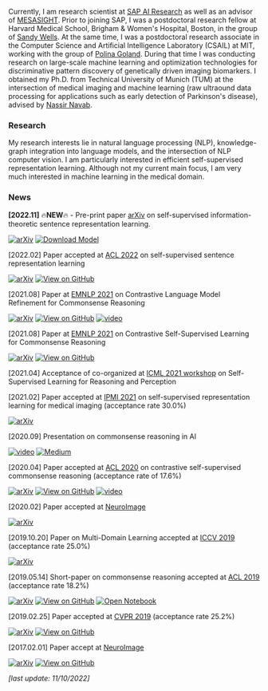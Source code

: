 Currently, I am research scientist at [SAP AI Research](https://www.sap.com/germany/products/artificial-intelligence/research.html) as well as an advisor of [MESASIGHT](https://www.mesasight.com/).
Prior to joining SAP, I was a postdoctoral research fellow at Harvard Medical School, Brigham & Women's Hospital, Boston, in the group of [Sandy Wells](https://lmi.med.harvard.edu/people/william-wells). At the same time, I was a postdoctoral research associate in the Computer Science and Artificial Intelligence Laboratory (CSAIL) at MIT, working with the group of [Polina Goland](https://people.csail.mit.edu/polina/index.html). During that time I was conducting research on large-scale machine learning and optimization technologies for discriminative pattern discovery of genetically driven imaging biomarkers.
I obtained my Ph.D. from Technical University of Munich (TUM) at the intersection of medical imaging and machine learning (raw ultraound data processing for applications such as early detection of Parkinson's disease), advised by [Nassir Navab](http://campar.in.tum.de/Main/NassirNavab).

### Research


My research interests lie in natural language processing (NLP), knowledge-graph integration into language models, and the intersection of NLP computer vision. I am particularly interested in efficient self-supervised representation learning. Although not my current main focus, I am very much interested in machine learning in the medical domain.


### News
**[2022.11]** 🔥**NEW**🔥 - Pre-print paper [arXiv](https://arxiv.org/abs/2211.04928) on self-supervised information-theoretic sentence representation learning. 

[![arXiv](https://img.shields.io/badge/arXiv-2109.05105-29d634.svg)](https://arxiv.org/abs/2211.04928) [![Download Model](https://img.shields.io/badge/-HuggingFace%20Transformer-orange)](https://huggingface.co/sap-ai-research/miCSE)

[2022.02] Paper accepted at [ACL 2022](https://www.2022.aclweb.org/) on self-supervised sentence representation learning 

 [![arXiv](https://img.shields.io/badge/arXiv-2109.05105-29d634.svg)](https://arxiv.org/abs/2203.07847) [![View on GitHub](https://img.shields.io/badge/GitHub-View_on_GitHub-blue?logo=GitHub)](https://github.com/SAP-samples/acl2022-self-contrastive-decorrelation/) 

[2021.08] Paper at [EMNLP 2021](https://2021.emnlp.org/) on Contrastive Language Model Refinement for Commonsense Reasoning

[![arXiv](https://img.shields.io/badge/arXiv-2109.05105-29d634.svg)](https://arxiv.org/abs/2109.05105) [![View on GitHub](https://img.shields.io/badge/GitHub-View_on_GitHub-blue?logo=GitHub)](https://github.com/SAP-samples/emnlp2021-contrastive-refinement/) [![video](https://img.shields.io/badge/YouTube-video-grey?logo=youtube&labelColor=FF0000)](https://underline.io/lecture/37666-towards-zero-shot-commonsense-reasoning-with-self-supervised-refinement-of-language-models)

[2021.08] Paper at [EMNLP 2021](https://2021.emnlp.org/) on Contrastive Self-Supervised Learning for Commonsense Reasoning

[![arXiv](https://img.shields.io/badge/arXiv-2109.05108-29d634.svg)](https://arxiv.org/abs/2109.05108) [![View on GitHub](https://img.shields.io/badge/GitHub-View_on_GitHub-blue?logo=GitHub)](https://github.com/SAP-samples/emnlp2021-attention-contrastive-learning/)

[2021.04] Acceptance of co-organized at [ICML 2021 workshop](https://icml21ssl.github.io/index.html) on Self-Supervised Learning for Reasoning and Perception 

[2021.02] Paper accepted at [IPMI 2021](https://ipmi2021.org/) on self-supervised representation learning for medical imaging (acceptance rate 30.0%)

[![arXiv](https://img.shields.io/badge/arXiv-1912.05396-29d634.svg)](https://arxiv.org/abs/1912.05396) 

[2020.09] Presentation on commonsense reasoning in AI

[![video](https://img.shields.io/badge/YouTube-video-grey?logo=youtube&labelColor=FF0000)](https://youtu.be/AdA6aJpxFfM?t=2457) [![Medium](https://img.shields.io/badge/Medium-12100E?style=for-the-badge&logo=medium&logoColor=white)](https://medium.com/sap-machine-learning-research/common-sense-still-not-common-in-ai-9d68f431e17f?source=friends_link&sk=667a5243eba0e5c19b28941ce8bd1082)

[2020.04] Paper accepted at [ACL 2020](https://acl2020.org/) on contrastive self-supervised commonsense reasoning (acceptance rate of 17.6%)

[![arXiv](https://img.shields.io/badge/arXiv-2005.00669-29d634.svg)](https://arxiv.org/abs/2005.00669) [![View on GitHub](https://img.shields.io/badge/GitHub-View_on_GitHub-blue?logo=GitHub)](https://github.com/SAP-samples/acl2019-commonsense-reasoning) [![video](https://img.shields.io/badge/YouTube-video-grey?logo=youtube&labelColor=FF0000)](http://slideslive.com/38929108)

[2020.02] Paper accepted at  [NeuroImage](https://www.journals.elsevier.com/neuroimage)

[![arXiv](https://img.shields.io/badge/arXiv-1702.08192-29d634.svg)](https://arxiv.org/abs/1702.08192) 

[2019.10.20] Paper on Multi-Domain Learning accepted at [ICCV 2019](http://iccv2019.thecvf.com/) (acceptance rate 25.0%)

[![arXiv](https://img.shields.io/badge/arXiv-1905.06242-29d634.svg)](https://arxiv.org/abs/1905.06242)

[2019.05.14] Short-paper on commonsense reasoning accepted at [ACL 2019](http://www.acl2019.org/EN/index.xhtml) (acceptance rate 18.2%)

[![arXiv](https://img.shields.io/badge/arXiv-1905.13497-29d634.svg)](https://arxiv.org/abs/1905.13497) [![View on GitHub](https://img.shields.io/badge/GitHub-View_on_GitHub-blue?logo=GitHub)](https://github.com/SAP-samples/acl2019-commonsense-reasoning) [![Open Notebook](https://img.shields.io/badge/Jupyter-Open_Notebook-blue?logo=Jupyter)](https://github.com/SAP-samples/acl2019-commonsense/blob/main/MAS_Example.ipynb)

[2019.02.25] Paper accepted at [CVPR 2019](http://cvpr2019.thecvf.com/) (acceptance rate 25.2%)

[![arXiv](https://img.shields.io/badge/arXiv-1904.03137-29d634.svg)](https://arxiv.org/abs/1904.03137) [![View on GitHub](https://img.shields.io/badge/GitHub-View_on_GitHub-blue?logo=GitHub)](https://github.com/SAP/machine-learning-dgm)

[2017.02.01] Paper accept at [NeuroImage](https://www.journals.elsevier.com/neuroimage)

[![arXiv](https://img.shields.io/badge/arXiv-1702.08192-29d634.svg)](https://arxiv.org/abs/1702.08192) [![View on GitHub](https://img.shields.io/badge/GitHub-View_on_GitHub-blue?logo=GitHub)](https://github.com/TJKlein/DeepNAT)


*[last update: 11/10/2022]*

